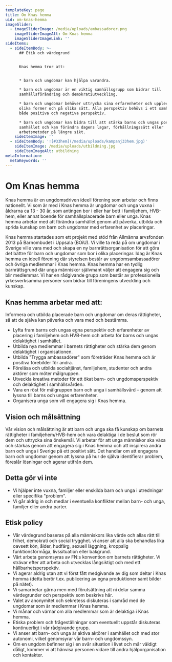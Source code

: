 ```yaml
---
templateKey: page
title: Om Knas hemma
uid: om-knas-hemma
imageSlider:
  - imageSliderImage: /media/uploads/ambassadorer.png
    imageSliderImageAlt: Om Knas hemma
    imageSliderImageLink: ''
sideItems:
  - sideItemBody: >-
      ## Etik och värdegrund


      Knas hemma tror att:


      * barn och ungdomar kan hjälpa varandra.

      * barn och ungdomar är en viktig samhällsgrupp som bidrar till
      samhällsförändring och demokratiutveckling.

      * barn och ungdomar behöver uttrycka sina erfarenheter och upplevelser i
      olika former och på olika sätt. Alla perspektiv behövs i ett samhälle –
      både positiva och negativa perspektiv.

      * barn och ungdomar kan bidra till att stärka barns och ungas position i
      samhället och kan förändra dagens lagar, förhållningssätt eller
      arbetsmetoder på längre sikt.
    sideItemImage: ''
  - sideItemBody: '![#33hem](/media/uploads/kampanj33hem.jpg)'
    sideItemImage: /media/uploads/utbildning.jpg
    sideItemImageAlt: utbildning
metaInformation:
  metaKeywords: ''
---
```

# Om Knas hemma

Knas hemma är en ungdomsdriven ideell förening som arbetar och finns nationellt. Vi som är med i Knas hemma är ungdomar och unga vuxna i åldrarna ca 13 - 30 år, som antingen bor i eller har bott i familjehem, HVB-hem, eller annat boende för samhällsplacerade barn eller unga. Knas hemma arbetar med att förändra samhället genom att påverka, utbilda och sprida kunskap om barn och ungdomar med erfarenhet av placeringar.

Knas hemma startades som ett projekt med stöd från Allmänna arvsfonden 2013 på Barnombudet i Uppsala (BOiU). Vi ville ta reda på om ungdomar i Sverige ville vara med och skapa en ny barnrättsorganisation för att göra det bättre för barn och ungdomar som bor i olika placeringar. Idag är Knas hemma en ideell förening där styrelsen består av ungdomsambassadörer och övriga medlemmar i Knas hemma. Knas hemma har en tydlig barnrättsgrund där unga människor självmant väljer att engagera sig och blir medlemmar. Vi har en rådgivande grupp som består av professionella yrkesverksamma personer som bidrar till föreningens utveckling och kunskap.

## Knas hemma arbetar med att:

Informera och utbilda placerade barn och ungdomar om deras rättigheter, så att de själva kan påverka och vara med och bestämma.

* Lyfta fram barns och ungas egna perspektiv och erfarenheter av placering i familjehem och HVB-hem och arbeta för barns och ungas delaktighet i samhället.
* Utbilda nya medlemmar i barnets rättigheter och stärka dem genom delaktighet i organisationen.
* Utbilda "Trygga ambassadörer" som företräder Knas hemma och är positiva förebilder för andra.
* Föreläsa och utbilda socialtjänst, familjehem, studenter och andra aktörer som möter målgruppen.
* Utveckla kreativa metoder för ett ökat barn- och ungdomsperspektiv och delaktighet i samhällsvården.
* Vara en röst för målgruppen barn och unga i samhällsvård – genom att lyssna till barns och ungas erfarenheter.
* Organisera unga som vill engagera sig i Knas hemma.

## Vision och målsättning

Vår vision och målsättning är att barn och unga ska få kunskap om barnets rättigheter i familjehem/HVB-hem och vara delaktiga i de beslut som rör dem och uttrycka sina önskemål. Vi arbetar för att unga människor ska växa och stärkas genom att engagera sig i Knas hemma och att inspirera andra barn och unga i Sverige på ett positivt sätt. Det handlar om att engagera barn och ungdomar genom att lyssna på hur de själva identifierar problem, föreslår lösningar och agerar utifrån dem.

## Detta gör vi inte

* Vi hjälper inte vuxna, familjer eller enskilda barn och unga i utredningar eller specifika "problem".
* Vi går aldrig in och medlar i eventuella konflikter mellan barn- och unga, familjer eller andra parter.

## Etisk policy

* Vår värdegrund baseras på alla människors lika värde och allas rätt till frihet, demokrati och social trygghet. vi anser att alla ska behandlas lika oavsett kön, ålder, hudfärg, sexuell läggning, kroppslig funktionsförmåga, livssituation eller bakgrund.
* Vårt arbeta genomsyras av FN:s konvention om barnets rättigheter. Vi strävar efter att arbeta och utvecklas långsiktigt och med ett hållbarhetsperspektiv.
* Vi agerar aldrig utan att vi först fått medgivande av dig som deltar i Knas hemma (detta berör t.ex. publicering av egna produktioner samt bilder på nätet).
* Vi samarbetar gärna men med förutsättning att ni delar samma värdegrunder och perspektiv som beskrivs här.
* Valet av anonymitet och sekretess diskuteras i samråd med de ungdomar som är medlemmar i Knas hemma.
* Vi månar och värnar om alla medlemmar som är delaktiga i Knas hemma.
* Etiska problem och frågeställningar som eventuellt uppstår diskuteras kontinuerligt i vår rådgivande grupp.
* Vi anser att barn- och unga är aktiva aktörer i samhället och med stor autonomi, vilket genomsyrar vår barn- och ungdomssyn.
* Om en ungdom befinner sig i en svår situation i livet och mår väldigt dåligt, kommer vi att hänvisa personen vidare till andra hjälporganisation och kontakter.
